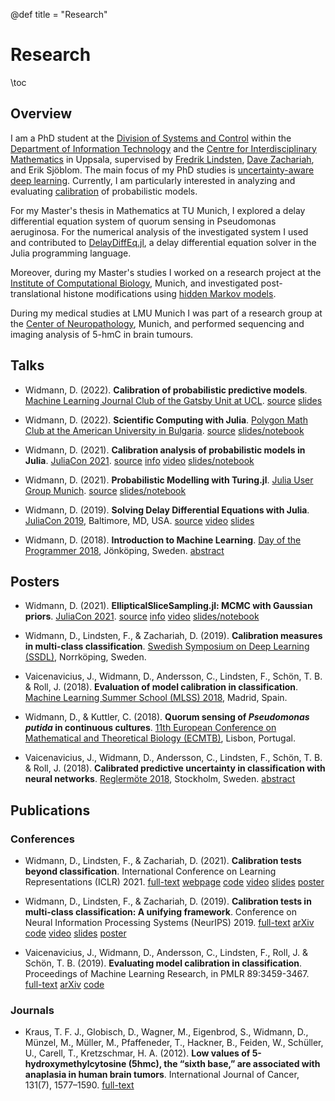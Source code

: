 @def title = "Research"

# Research

\toc

## Overview

I am a PhD student at the [Division of Systems and Control](https://www.it.uu.se/research/systems_and_control)
within the [Department of Information Technology](https://www.it.uu.se) and the
[Centre for Interdisciplinary Mathematics](https://www.math.uu.se/CIM) in Uppsala,
supervised by [Fredrik Lindsten](https://liu.se/en/employee/freli29),
[Dave Zachariah](http://www.it.uu.se/katalog/davza513), and Erik Sjöblom. The main focus of my PhD studies is [uncertainty-aware deep learning](http://www.math.uu.se/digitalAssets/396/c_396868-l_1-k_lindsten.pdf). Currently, I
am particularly interested in analyzing and evaluating
[calibration](https://en.wikipedia.org/wiki/Calibration_(statistics)) of
probabilistic models.

For my Master's thesis in Mathematics at TU Munich, I explored a delay
differential equation system of quorum sensing in Pseudomonas
aeruginosa. For the numerical analysis of the investigated system I used
and contributed to
[DelayDiffEq.jl](https://github.com/JuliaDiffEq/DelayDiffEq.jl), a delay
differential equation solver in the Julia programming language.

Moreover, during my Master's studies I worked on a research project at
the
[Institute of Computational Biology](https://www.helmholtz-muenchen.de/icb/index.html),
Munich, and investigated post-translational histone modifications using
[hidden Markov models](https://www.biorxiv.org/content/10.1101/038612v1).

During my medical studies at LMU Munich I was part of a research group
at the
[Center of Neuropathology](https://www.en.neuropathologie.med.uni-muenchen.de/index.html),
Munich, and performed sequencing and imaging analysis of 5-hmC in brain
tumours.

## Talks

- Widmann, D. (2022). **Calibration of probabilistic predictive models**.
  [Machine Learning Journal Club of the Gatsby Unit at UCL](https://www.ucl.ac.uk/gatsby/).
  [source](https://github.com/devmotion/Talks/tree/main/2022/03/Calibration)
  [slides](https://talks.widmann.dev/2022/03/calibration.pdf)

- Widmann, D. (2022). **Scientific Computing with Julia**.
  [Polygon Math Club at the American University in Bulgaria](https://www.facebook.com/MathPolygonAUBG).
  [source](https://github.com/devmotion/Talks/tree/main/2022/02/Julia)
  [slides/notebook](https://talks.widmann.dev/2022/02/Julia/)

- Widmann, D. (2021). **Calibration analysis of probabilistic models in Julia**.
  [JuliaCon 2021](https://juliacon.org/2021/).
  [source](https://github.com/devmotion/Talks/tree/main/2021/07/Calibration)
  [info](https://pretalx.com/juliacon2021/talk/8BWJXP/)
  [video](https://www.youtube.com/watch?v=PrLsXFvwzuA)
  [slides/notebook](https://talks.widmann.dev/2021/07/Calibration/)

- Widmann, D. (2021). **Probabilistic Modelling with Turing.jl**.
  [Julia User Group Munich](https://www.meetup.com/Julia-User-Group-Munich/).
  [source](https://github.com/devmotion/Talks/tree/main/2021/07/Turing)
  [slides/notebook](https://talks.widmann.dev/2021/07/Turing/)

- Widmann, D. (2019). **Solving Delay Differential Equations with
  Julia**. [JuliaCon 2019](https://juliacon.org/2019/), Baltimore, MD,
  USA.
  [source](https://github.com/devmotion/JuliaCon2019)
  [video](https://www.youtube.com/watch?v=8srePpkofIU)
  [slides](https://github.com/devmotion/JuliaCon2019/raw/master/presentation.pdf)

- Widmann, D. (2018). **Introduction to Machine Learning**. [Day of the Programmer 2018](https://dayoftheprogrammer.se/2018/), Jönköping, Sweden.
  [abstract](https://dayoftheprogrammer.se/2018-talare/david-widmann/)

## Posters

- Widmann, D. (2021). **EllipticalSliceSampling.jl: MCMC with Gaussian priors**.
  [JuliaCon 2021](https://juliacon.org/2021/).
  [source](https://github.com/devmotion/Talks/tree/main/2021/07/EllipticalSliceSampling)
  [info](https://pretalx.com/juliacon2021/talk/review/LDSE33F9WVR8F8EQUXAPVNDLCDSG8ZRC)
  [video](https://juliacon2020-uploads.s3.us-east-2.amazonaws.com/public/%20EllipticalSliceSampling.jl%3A%20MCMC%20with%20Gaussian%20priors%3A%20EllipticalSliceSampling_BetterQuality.mp4)
  [slides/notebook](https://talks.widmann.dev/2021/07/EllipticalSliceSampling/)

- Widmann, D., Lindsten, F., & Zachariah, D. (2019). **Calibration measures in multi-class
  classification**. [Swedish Symposium on Deep Learning (SSDL)](http://ssba.org.se/ssdl2019), Norrköping, Sweden.

- Vaicenavicius, J., Widmann, D., Andersson, C., Lindsten, F., Schön, T. B. & Roll, J.
  (2018). **Evaluation of model calibration in classification**. [Machine Learning Summer School (MLSS) 2018](http://mlss.ii.uam.es/mlss2018/index.html), Madrid, Spain.

- Widmann, D., & Kuttler, C. (2018). **Quorum sensing of *Pseudomonas putida* in continuous
  cultures**.
  [11th European Conference on Mathematical and Theoretical Biology (ECMTB)](https://ecmtb2018.org), Lisbon, Portugal.

- Vaicenavicius, J., Widmann, D., Andersson, C., Lindsten, F., Schön, T. B. & Roll, J.
  (2018). **Calibrated predictive uncertainty in classification with neural networks**.
  [Reglermöte 2018](https://www.kth.se/eecs/om-oss/konferenser-och-event/reglermotet/reglermote-2018-1.738055), Stockholm, Sweden.
  [abstract](https://easychair.org/smart-program/RM18/2018-06-20.html#talk:73774)

## Publications

### Conferences

- Widmann, D., Lindsten, F., & Zachariah, D. (2021). **Calibration tests beyond classification**. International Conference on Learning Representations (ICLR) 2021.
  [full-text](https://openreview.net/forum?id=-bxf89v3Nx)
  [webpage](https://devmotion.github.io/Calibration_ICLR2021)
  [code](https://github.com/devmotion/Calibration_ICLR2021)
  [video](https://iclr.cc/virtual/2021/poster/2682)
  [slides](https://github.com/devmotion/Calibration_ICLR2021/raw/main/slides/main.pdf)
  [poster](https://github.com/devmotion/Calibration_ICLR2021/raw/main/poster/main.pdf)

- Widmann, D., Lindsten, F., & Zachariah, D. (2019). **Calibration tests
  in multi-class classification: A unifying framework**.
  Conference on Neural Information Processing Systems (NeurIPS) 2019.
  [full-text](http://papers.nips.cc/paper/9392-calibration-tests-in-multi-class-classification-a-unifying-framework)
  [arXiv](http://arxiv.org/abs/1910.11385)
  [code](https://github.com/devmotion/CalibrationPaper)
  [video](https://vimeo.com/369295144)
  [slides](https://github.com/devmotion/CalibrationPaper/raw/master/slides/spotlight.pdf)
  [poster](https://github.com/devmotion/CalibrationPaper/raw/master/poster/neurips.pdf)

- Vaicenavicius, J., Widmann, D., Andersson, C., Lindsten, F., Roll, J. &
  Schön, T. B. (2019). **Evaluating model calibration in classification**.
  Proceedings of Machine Learning Research, in PMLR 89:3459-3467.
  [full-text](http://proceedings.mlr.press/v89/vaicenavicius19a.html)
  [arXiv](https://arxiv.org/abs/1902.06977)
  [code](https://github.com/uu-sml/calibration)

### Journals

- Kraus, T. F. J., Globisch, D., Wagner, M., Eigenbrod, S., Widmann, D.,
  Münzel, M., Müller, M., Pfaffeneder, T., Hackner, B., Feiden, W.,
  Schüller, U., Carell, T., Kretzschmar, H. A. (2012). **Low values of
  5-hydroxymethylcytosine (5hmc), the “sixth base,” are associated with
  anaplasia in human brain tumors**. International Journal of Cancer,
  131(7), 1577–1590.
  [full-text](https://doi.org/10.1002/ijc.27429)
